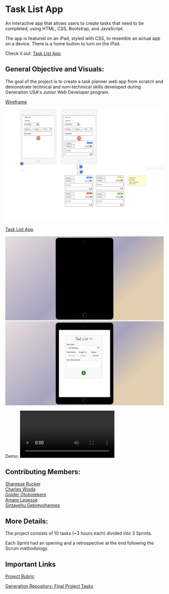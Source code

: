 # Task List App

An interactive app that allows users to create tasks that need to be completed, using HTML, CSS, Bootstrap, and JavaScript.

The app is featured on an iPad, styled with CSS, to resemble an actual app on a device. There is a home button to turn on the iPad.

Check it out: [Task List App](https://ctrlaltree.github.io/006group-07/) 

## General Objective and Visuals:

The goal of the project is to create a task planner web app from scratch and demonstrate technical and non-techinical skills developed during Generation USA's Junior Web Developer program.

[Wireframe](https://app.moqups.com/MAFIW8Qaw8PI63e4IyJoChuyg6vqMBxV/edit/page/ad64222d5)

![screenshot](assets/images/mockup-ss1.png)
![screenshot](assets/images/mockup-ss2.png)

[Task List App](https://ctrlaltree.github.io/006group-07/)

![screenshot](assets/images/tasklist-ipadoff.png)
![screenshot](assets/images/takslist-ipadon.png)

Demo:
<video src="assets/images/tasklist-demo.mp4" controls></video>


## Contributing Members: 

[Shareese Rucker](https://github.com/CtrlAltRee) <br>
[Charles Wisda](https://github.com/CWisda) <br>
[Golder Otobotekere](https://github.com/GoldingGees) <br>
[Amare Legesse](https://github.com/AMARELEGESSE) <br>
[Sintayehu Gebreyohannes](https://github.com/sintukifle) <br>

## More Details:

The project consists of 10 tasks (~3 hours each) divided into 3 Sprints.

Each Sprint had an opening and a retrospective at the end following the Scrum methodology.

## Important Links
[Project Rubric](https://docs.google.com/spreadsheets/d/1pKK9KCnpraEcL7FQjxeMVeDWfjbypYRcSrXCyAVPtHo/edit#gid=1164902319)

[Generation Repository: Final Project Tasks](https://github.com/GenUSA-Learners/jwd-final-project)